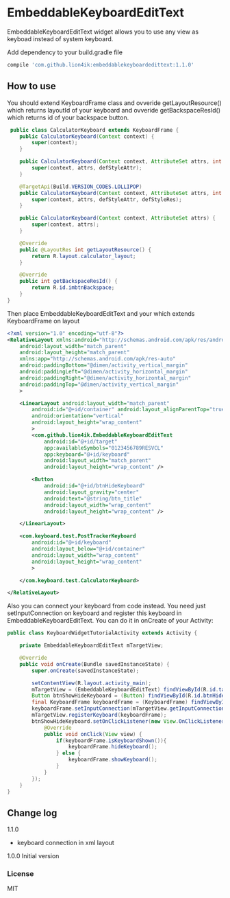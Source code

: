 # EmbeddableKeyboardEditText
EmbeddableKeyboardEditText widget allows you to use any view as keyboad instead of system keyboard.

Add dependency to your build.gradle file
```groovy
compile 'com.github.lion4ik:embeddablekeyboardedittext:1.1.0'
```
## How to use
You should extend KeyboardFrame class and ovveride getLayoutResource() which returns layoutId of your keyboard and ovveride getBackspaceResId() which returns id of your backspace button. 

```java
 public class CalculatorKeyboard extends KeyboardFrame {
    public CalculatorKeyboard(Context context) {
        super(context);
    }

    public CalculatorKeyboard(Context context, AttributeSet attrs, int defStyleAttr) {
        super(context, attrs, defStyleAttr);
    }

    @TargetApi(Build.VERSION_CODES.LOLLIPOP)
    public CalculatorKeyboard(Context context, AttributeSet attrs, int defStyleAttr, int defStyleRes) {
        super(context, attrs, defStyleAttr, defStyleRes);
    }

    public CalculatorKeyboard(Context context, AttributeSet attrs) {
        super(context, attrs);
    }

    @Override
    public @LayoutRes int getLayoutResource() {
        return R.layout.calculator_layout;
    }

    @Override
    public int getBackspaceResId() {
        return R.id.imbtnBackspace;
    }
}
```

Then place EmbeddableKeyboardEditText and your which extends KeyboardFrame on layout 

```xml
<?xml version="1.0" encoding="utf-8"?>
<RelativeLayout xmlns:android="http://schemas.android.com/apk/res/android"
    android:layout_width="match_parent"
    android:layout_height="match_parent"
    xmlns:app="http://schemas.android.com/apk/res-auto"
    android:paddingBottom="@dimen/activity_vertical_margin"
    android:paddingLeft="@dimen/activity_horizontal_margin"
    android:paddingRight="@dimen/activity_horizontal_margin"
    android:paddingTop="@dimen/activity_vertical_margin"
    >

    <LinearLayout android:layout_width="match_parent"
        android:id="@+id/container" android:layout_alignParentTop="true"
        android:orientation="vertical"
        android:layout_height="wrap_content"
        >
        <com.github.lion4ik.EmbeddableKeyboardEditText
            android:id="@+id/target"
            app:availableSymbols="0123456789RESVCL"
            app:keyboard="@+id/keyboard"
            android:layout_width="match_parent"
            android:layout_height="wrap_content" />

        <Button
            android:id="@+id/btnHideKeyboard"
            android:layout_gravity="center"
            android:text="@string/btn_title"
            android:layout_width="wrap_content"
            android:layout_height="wrap_content" />

    </LinearLayout>

    <com.keyboard.test.PostTrackerKeyboard
        android:id="@+id/keyboard"
        android:layout_below="@+id/container"
        android:layout_width="wrap_content"
        android:layout_height="wrap_content"
        >

    </com.keyboard.test.CalculatorKeyboard>

</RelativeLayout>
```

Also you can connect your keyboard from code instead. You need just setInputConnection on keyboard and register this keyboard in EmbeddableKeyboardEditText.
You can do it in onCreate of your Activity:

```java
public class KeyboardWidgetTutorialActivity extends Activity {

	private EmbeddableKeyboardEditText mTargetView;

	@Override
	public void onCreate(Bundle savedInstanceState) {
		super.onCreate(savedInstanceState);

        setContentView(R.layout.activity_main);
        mTargetView = (EmbeddableKeyboardEditText) findViewById(R.id.target);
        Button btnShowHideKeyboard = (Button) findViewById(R.id.btnHideKeyboard);
        final KeyboardFrame keyboardFrame = (KeyboardFrame) findViewById(R.id.keyboard);
        keyboardFrame.setInputConnection(mTargetView.getInputConnection());
        mTargetView.registerKeyboard(keyboardFrame);
        btnShowHideKeyboard.setOnClickListener(new View.OnClickListener() {
            @Override
            public void onClick(View view) {
                if(keyboardFrame.isKeyboardShown()){
                    keyboardFrame.hideKeyboard();
                } else {
                    keyboardFrame.showKeyboard();
                }
            }
        });
	}
}
```

## Change log

1.1.0
- keyboard connection in xml layout

1.0.0
Initial version
### License
MIT
